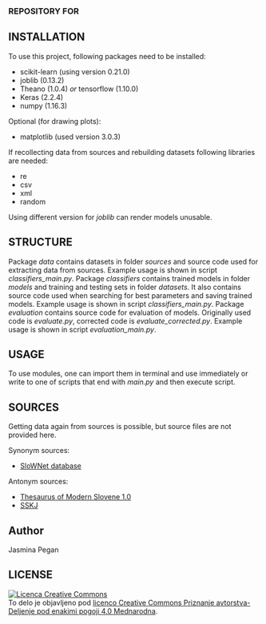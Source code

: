 ### REPOSITORY FOR 

## INSTALLATION
To use this project, following packages need to be installed:
* scikit-learn (using version 0.21.0)
* joblib (0.13.2)
* Theano (1.0.4) _or_ tensorflow (1.10.0)
* Keras (2.2.4)
* numpy (1.16.3)

Optional (for drawing plots):
* matplotlib (used version 3.0.3)

If recollecting data from sources and rebuilding datasets following libraries are needed:
* re
* csv
* xml
* random

Using different version for _joblib_ can render models unusable.

## STRUCTURE
Package _data_ contains datasets in folder _sources_ and source code 
used for extracting data from sources. Example usage is shown in script *classifiers_main.py*.
Package _classifiers_ contains trained models in folder _models_ and
training and testing sets in folder _datasets_. It also contains 
source code used when searching for best parameters and saving trained models.
Example usage is shown in script *classifiers_main.py*.
Package _evaluation_ contains source code for evaluation of models.
Originally used code is _evaluate.py_, corrected code is *evaluate_corrected.py*.
Example usage is shown in script *evaluation_main.py*.

## USAGE
To use modules, one can import them in terminal and use immediately
or write to one of scripts that end with _main.py_ and then execute script.

## SOURCES
Getting data again from sources is possible, but source files are not provided here.

Synonym sources:
* [SloWNet database](https://www.clarin.si/repository/xmlui/handle/11356/1026)

Antonym sources:
* [Thesaurus of Modern Slovene 1.0](https://www.clarin.si/repository/xmlui/handle/11356/1166)
* [SSKJ](https://fran.si/)

## Author
Jasmina Pegan

## LICENSE
<a rel="license" href="http://creativecommons.org/licenses/by-sa/4.0/"><img alt="Licenca Creative Commons" style="border-width:0" src="https://i.creativecommons.org/l/by-sa/4.0/88x31.png" /></a><br />To delo je objavljeno pod <a rel="license" href="http://creativecommons.org/licenses/by-sa/4.0/">licenco Creative Commons Priznanje avtorstva-Deljenje pod enakimi pogoji 4.0 Mednarodna</a>.
